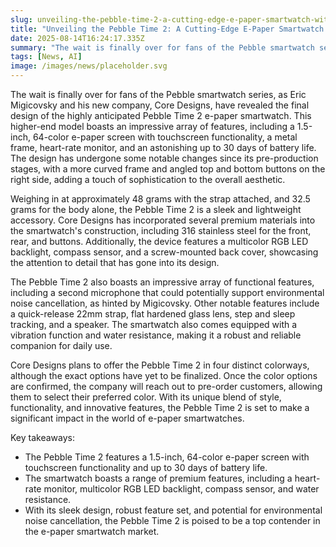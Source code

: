 ```yaml
---
slug: unveiling-the-pebble-time-2-a-cutting-edge-e-paper-smartwatch-with-impressive-features
title: "Unveiling the Pebble Time 2: A Cutting-Edge E-Paper Smartwatch with Impressive Features"
date: 2025-08-14T16:24:17.335Z
summary: "The wait is finally over for fans of the Pebble smartwatch series, as Eric Migicovsky and his new company, Core Designs, have revealed the final design of the highly anticipated Pebble Time 2 e-paper smartwatch."
tags: [News, AI]
image: /images/news/placeholder.svg
---
```


The wait is finally over for fans of the Pebble smartwatch series, as Eric Migicovsky and his new company, Core Designs, have revealed the final design of the highly anticipated Pebble Time 2 e-paper smartwatch. This higher-end model boasts an impressive array of features, including a 1.5-inch, 64-color e-paper screen with touchscreen functionality, a metal frame, heart-rate monitor, and an astonishing up to 30 days of battery life. The design has undergone some notable changes since its pre-production stages, with a more curved frame and angled top and bottom buttons on the right side, adding a touch of sophistication to the overall aesthetic.

Weighing in at approximately 48 grams with the strap attached, and 32.5 grams for the body alone, the Pebble Time 2 is a sleek and lightweight accessory. Core Designs has incorporated several premium materials into the smartwatch's construction, including 316 stainless steel for the front, rear, and buttons. Additionally, the device features a multicolor RGB LED backlight, compass sensor, and a screw-mounted back cover, showcasing the attention to detail that has gone into its design.

The Pebble Time 2 also boasts an impressive array of functional features, including a second microphone that could potentially support environmental noise cancellation, as hinted by Migicovsky. Other notable features include a quick-release 22mm strap, flat hardened glass lens, step and sleep tracking, and a speaker. The smartwatch also comes equipped with a vibration function and water resistance, making it a robust and reliable companion for daily use.

Core Designs plans to offer the Pebble Time 2 in four distinct colorways, although the exact options have yet to be finalized. Once the color options are confirmed, the company will reach out to pre-order customers, allowing them to select their preferred color. With its unique blend of style, functionality, and innovative features, the Pebble Time 2 is set to make a significant impact in the world of e-paper smartwatches.


Key takeaways:
- The Pebble Time 2 features a 1.5-inch, 64-color e-paper screen with touchscreen functionality and up to 30 days of battery life.
- The smartwatch boasts a range of premium features, including a heart-rate monitor, multicolor RGB LED backlight, compass sensor, and water resistance.
- With its sleek design, robust feature set, and potential for environmental noise cancellation, the Pebble Time 2 is poised to be a top contender in the e-paper smartwatch market.
